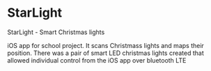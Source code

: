 # StarLight
StarLight - Smart Christmas lights

iOS app for school project. It scans Christmass lights and maps their position. There was a pair of smart LED christmas lights created that allowed individual control from the iOS app over bluetooth LTE
